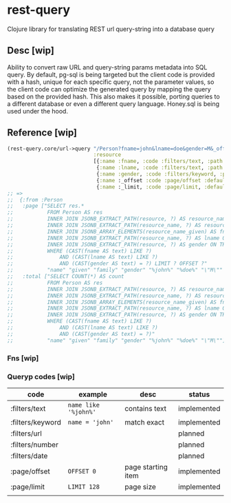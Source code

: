 # rest-query

Clojure library for translating REST url query-string into a database query

## Desc [wip]

Ability to convert raw URL and query-string params metadata into SQL query. By default, pg-sql is being targeted but the client code is provided with a hash, unique for each specific query, not the parameter values, so the client code can optimize the generated query by mapping the query based on the provided hash. This also makes it possible, porting queries to a different database or even a different query language. Honey.sql is being used under the hood.

## Reference [wip]

```clj
(rest-query.core/url->query "/Person?fname=john&lname=doe&gender=M&_offset=0&_limit=5" 
                            :resource 
                            [{:name :fname, :code :filters/text, :path [{:name "name"} {:name "given", :collection true}]}
                             {:name :lname, :code :filters/text, :path [{:name "name"} {:name "family"}]}
                             {:name :gender, :code :filters/keyword, :path [{:name "gender"}]},
                             {:name :_offset :code :page/offset :default 0}
                             {:name :_limit, :code :page/limit, :default 128}])
;; =>
;;  {:from :Person
;;   :page ["SELECT res.* 
;;           FROM Person AS res 
;;           INNER JOIN JSONB_EXTRACT_PATH(resource, ?) AS resource_name ON TRUE 
;;           INNER JOIN JSONB_EXTRACT_PATH(resource_name, ?) AS resource_name_given ON TRUE 
;;           INNER JOIN JSONB_ARRAY_ELEMENTS(resource_name_given) AS fname ON TRUE 
;;           INNER JOIN JSONB_EXTRACT_PATH(resource_name, ?) AS lname ON TRUE 
;;           INNER JOIN JSONB_EXTRACT_PATH(resource, ?) AS gender ON TRUE 
;;           WHERE (CAST(fname AS text) LIKE ?) 
;;               AND (CAST(lname AS text) LIKE ?) 
;;               AND (CAST(gender AS text) = ?) LIMIT ? OFFSET ?"
;;           "name" "given" "family" "gender" "%john%" "%doe%" "\"M\"" 5 0]
;;   :total ["SELECT COUNT(*) AS count 
;;           FROM Person AS res 
;;           INNER JOIN JSONB_EXTRACT_PATH(resource, ?) AS resource_name ON TRUE 
;;           INNER JOIN JSONB_EXTRACT_PATH(resource_name, ?) AS resource_name_given ON TRUE 
;;           INNER JOIN JSONB_ARRAY_ELEMENTS(resource_name_given) AS fname ON TRUE 
;;           INNER JOIN JSONB_EXTRACT_PATH(resource_name, ?) AS lname ON TRUE 
;;           INNER JOIN JSONB_EXTRACT_PATH(resource, ?) AS gender ON TRUE 
;;           WHERE (CAST(fname AS text) LIKE ?) 
;;               AND (CAST(lname AS text) LIKE ?) 
;;               AND (CAST(gender AS text) = ?)"
;;           "name" "given" "family" "gender" "%john%" "%doe%" "\"M\""]}
```

### Fns [wip]

### Queryp codes [wip]

| code             | example              | desc               | status      |
|------------------|----------------------|--------------------|-------------|
| :filters/text    | `name like '%john%'` | contains text      | implemented |
| :filters/keyword | `name = 'john'`      | match exact        | implemented |
| :filters/url     |                      |                    | planned     |
| :filters/number  |                      |                    | planned     |
| :filters/date    |                      |                    | planned     |
| :page/offset     | `OFFSET 0`           | page starting item | implemented |
| :page/limit      | `LIMIT 128`          | page size          | implemented |
|                  |                      |                    |             |

